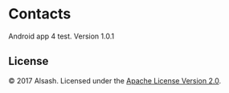 # Contacts
Android app 4 test. Version 1.0.1

## License
© 2017 Alsash. Licensed under the [Apache License Version 2.0](/../../blob/master/LICENSE).